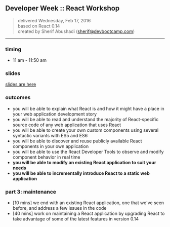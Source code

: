 ## Developer Week :: React Workshop

> delivered Wednesday, Feb 17, 2016  
> based on React 0.14  
> created by Sherif Abushadi (sherif@devbootcamp.com)  

---

### timing
- 11 am - 11:50 am


### slides

[slides are here](https://docs.google.com/presentation/d/1ttAyxWIooMqY4tTHqlqTMk9dnhP4fWD-j7dmJwVQDvI/edit?usp=sharing)


### outcomes
- you will be able to explain what React is and how it might have a place in your web application development story
- you will be able to read and understand the majority of React-specific source code of any web application that uses React
- you will be able to create your own custom components using several syntactic variants with ES5 and ES6
- you will be able to discover and reuse publicly available React components in your own application
- you will be able to use the React Developer Tools to observe and modify component behavior in real time
- **you will be able to modify an existing React application to suit your needs**
- **you will be able to incrementally introduce React to a static web application**


### part 3: maintenance

- [10 mins] we end with an existing React application, one that we've seen before, and address a few issues in the code
- [40 mins] work on maintaining a React application by upgrading React to take advantage of some of the latest features in version 0.14
